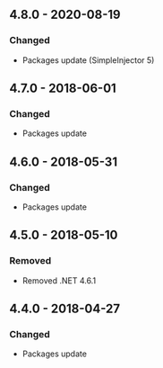 ﻿## 4.8.0 - 2020-08-19
### Changed
- Packages update (SimpleInjector 5)

## 4.7.0 - 2018-06-01
### Changed
- Packages update

## 4.6.0 - 2018-05-31
### Changed
- Packages update

## 4.5.0 - 2018-05-10
### Removed
- Removed .NET 4.6.1

## 4.4.0 - 2018-04-27
### Changed
- Packages update